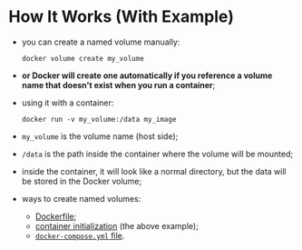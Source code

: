 # How It Works (With Example)

- you can create a named volume manually:

    ```commandline
    docker volume create my_volume
    ```

- **or Docker will create one automatically if you reference a volume name that doesn't exist when you run a container**;
- using it with a container:

    ```commandline
    docker run -v my_volume:/data my_image
    ```


- `my_volume` is the volume name (host side);
- `/data` is the path inside the container where the volume will be mounted;
- inside the container, it will look like a normal directory, but the data will be stored in the Docker volume;


- ways to create named volumes:
  - [Dockerfile](../../../../create/automatically/dockerfile/dockerfile.md);
  - [container initialization](../../../../create/automatically/container/container.md) (the above example);
  - [`docker-compose.yml` file](../../../../create/automatically/compose/compose.md).
